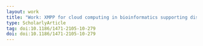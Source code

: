 ```yaml
---
layout: work
title: "Work: XMPP for cloud computing in bioinformatics supporting discovery and invocation of asynchronous web services"
type: ScholarlyArticle
tag: doi:10.1186/1471-2105-10-279
doi: doi:10.1186/1471-2105-10-279
---
```

